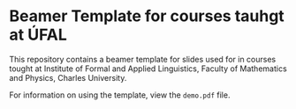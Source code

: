 # Beamer Template for courses tauhgt at ÚFAL

This repository contains a beamer template for slides used for in courses tought at Institute of Formal and Applied Linguistics, Faculty of Mathematics and Physics, Charles University.

For information on using the template, view the `demo.pdf` file.
